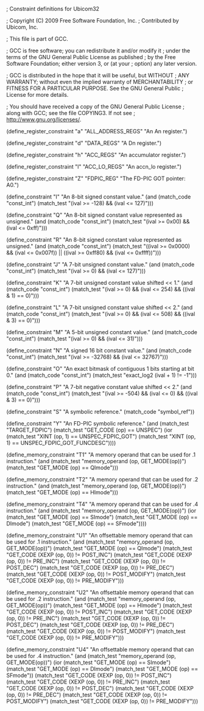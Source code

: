 ; Constraint definitions for Ubicom32

; Copyright (C) 2009 Free Software Foundation, Inc.
; Contributed by Ubicom, Inc.

; This file is part of GCC.

; GCC is free software; you can redistribute it and/or modify it
; under the terms of the GNU General Public License as published
; by the Free Software Foundation; either version 3, or (at your
; option) any later version.

; GCC is distributed in the hope that it will be useful, but WITHOUT
; ANY WARRANTY; without even the implied warranty of MERCHANTABILITY
; or FITNESS FOR A PARTICULAR PURPOSE.  See the GNU General Public
; License for more details.

; You should have received a copy of the GNU General Public License
; along with GCC; see the file COPYING3.  If not see
; <http://www.gnu.org/licenses/>.

(define_register_constraint "a" "ALL_ADDRESS_REGS"
  "An An register.")

(define_register_constraint "d" "DATA_REGS"
  "A Dn register.")

(define_register_constraint "h" "ACC_REGS"
  "An accumulator register.")

(define_register_constraint "l" "ACC_LO_REGS"
  "An accn_lo register.")

(define_register_constraint "Z" "FDPIC_REG"
  "The FD-PIC GOT pointer: A0.")

(define_constraint "I"
  "An 8-bit signed constant value."
  (and (match_code "const_int")
       (match_test "(ival >= -128) && (ival <= 127)")))

(define_constraint "Q"
  "An 8-bit signed constant value represented as unsigned."
  (and (match_code "const_int")
       (match_test "(ival >= 0x00) && (ival <= 0xff)")))

(define_constraint "R"
  "An 8-bit signed constant value represented as unsigned."
  (and (match_code "const_int")
       (match_test "((ival >= 0x0000) && (ival <= 0x007f)) || ((ival >= 0xff80) && (ival <= 0xffff))")))

(define_constraint "J"
  "A 7-bit unsigned constant value."
  (and (match_code "const_int")
       (match_test "(ival >= 0) && (ival <= 127)")))

(define_constraint "K"
  "A 7-bit unsigned constant value shifted << 1."
  (and (match_code "const_int")
       (match_test "(ival >= 0) && (ival <= 254) && ((ival & 1) == 0)")))

(define_constraint "L"
  "A 7-bit unsigned constant value shifted << 2."
  (and (match_code "const_int")
       (match_test "(ival >= 0) && (ival <= 508) && ((ival & 3) == 0)")))

(define_constraint "M"
  "A 5-bit unsigned constant value."
  (and (match_code "const_int")
       (match_test "(ival >= 0) && (ival <= 31)")))

(define_constraint "N"
  "A signed 16 bit constant value."
  (and (match_code "const_int")
       (match_test "(ival >= -32768) && (ival <= 32767)")))

(define_constraint "O"
  "An exact bitmask of contiguous 1 bits starting at bit 0."
  (and (match_code "const_int")
       (match_test "exact_log2 (ival + 1) != -1")))

(define_constraint "P"
  "A 7-bit negative constant value shifted << 2."
  (and (match_code "const_int")
       (match_test "(ival >= -504) && (ival <= 0) && ((ival & 3) == 0)")))

(define_constraint "S"
  "A symbolic reference."
  (match_code "symbol_ref"))

(define_constraint "Y"
  "An FD-PIC symbolic reference."
  (and (match_test "TARGET_FDPIC")
       (match_test "GET_CODE (op) == UNSPEC")
       (ior (match_test "XINT (op, 1) == UNSPEC_FDPIC_GOT")
	    (match_test "XINT (op, 1) == UNSPEC_FDPIC_GOT_FUNCDESC"))))

(define_memory_constraint "T1"
  "A memory operand that can be used for .1 instruction."
  (and (match_test "memory_operand (op, GET_MODE(op))")
       (match_test "GET_MODE (op) == QImode")))

(define_memory_constraint "T2"
  "A memory operand that can be used for .2 instruction."
  (and (match_test "memory_operand (op, GET_MODE(op))")
       (match_test "GET_MODE (op) == HImode")))

(define_memory_constraint "T4"
  "A memory operand that can be used for .4 instruction."
  (and (match_test "memory_operand (op, GET_MODE(op))")
       (ior (match_test "GET_MODE (op) == SImode")
	    (match_test "GET_MODE (op) == DImode")
	    (match_test "GET_MODE (op) == SFmode"))))

(define_memory_constraint "U1"
  "An offsettable memory operand that can be used for .1 instruction."
  (and (match_test "memory_operand (op, GET_MODE(op))")
       (match_test "GET_MODE (op) == QImode")
       (match_test "GET_CODE (XEXP (op, 0)) != POST_INC")
       (match_test "GET_CODE (XEXP (op, 0)) != PRE_INC")
       (match_test "GET_CODE (XEXP (op, 0)) != POST_DEC")
       (match_test "GET_CODE (XEXP (op, 0)) != PRE_DEC")
       (match_test "GET_CODE (XEXP (op, 0)) != POST_MODIFY")
       (match_test "GET_CODE (XEXP (op, 0)) != PRE_MODIFY")))

(define_memory_constraint "U2"
  "An offsettable memory operand that can be used for .2 instruction."
  (and (match_test "memory_operand (op, GET_MODE(op))")
       (match_test "GET_MODE (op) == HImode")
       (match_test "GET_CODE (XEXP (op, 0)) != POST_INC")
       (match_test "GET_CODE (XEXP (op, 0)) != PRE_INC")
       (match_test "GET_CODE (XEXP (op, 0)) != POST_DEC")
       (match_test "GET_CODE (XEXP (op, 0)) != PRE_DEC")
       (match_test "GET_CODE (XEXP (op, 0)) != POST_MODIFY")
       (match_test "GET_CODE (XEXP (op, 0)) != PRE_MODIFY")))

(define_memory_constraint "U4"
  "An offsettable memory operand that can be used for .4 instruction."
  (and (match_test "memory_operand (op, GET_MODE(op))")
       (ior (match_test "GET_MODE (op) == SImode")
	    (match_test "GET_MODE (op) == DImode")
	    (match_test "GET_MODE (op) == SFmode"))
       (match_test "GET_CODE (XEXP (op, 0)) != POST_INC")
       (match_test "GET_CODE (XEXP (op, 0)) != PRE_INC")
       (match_test "GET_CODE (XEXP (op, 0)) != POST_DEC")
       (match_test "GET_CODE (XEXP (op, 0)) != PRE_DEC")
       (match_test "GET_CODE (XEXP (op, 0)) != POST_MODIFY")
       (match_test "GET_CODE (XEXP (op, 0)) != PRE_MODIFY")))

